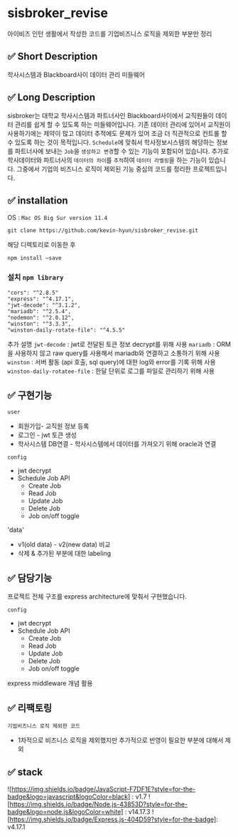# sisbroker_revise
아이비즈 인턴 생활에서 작성한 코드를 기업비즈니스 로직을 제외한 부분만 정리


## ✅ Short Description
학사시스템과 Blackboard사이 데이터 관리 미들웨어

## ✅ Long Description

sisbroker는 대학교 학사시스템과 파트너사인 Blackboard사이에서 교직원들이 데이터 관리를 쉽게 할 수 있도록 하는 미들웨어입니다. 
기존 데이터 관리에 있어서 교직원이 사용하기에는 제약이 많고 데이터 추적에도 문제가 있어 조금 더 직관적으로 컨트롤 할 수 있도록 하는 것이 목적입니다. 
`Schedule`에 맞춰서 학사정보시스템의 해당하는 정보를 파트너사에 보내는 `Job`을 `생성하고 변경`할 수 있는 기능이 포함되어 있습니다. 
추가로 학사데이터와 파트너사의 `데이터의 차이`를 `추적`하여 `데이터 라벨링`을 하는 기능이 있습니다.
그중에서 기업의 비즈니스 로직이 제외된 기능 중심의 코드를 정리한 프로젝트입니다.


## ✅ installation

OS : `Mac OS Big Sur version 11.4`

`git clone https://github.com/kevin-hyun/sisbroker_revise.git`

해당 디렉토리로 이동한 후 

`npm install —save`

### 설치 `npm library`

```
"cors": "^2.8.5"  
"express": "^4.17.1", 
"jwt-decode": "^3.1.2",
"mariadb": "^2.5.4",
"nodemon": "^2.0.12",
"winston": "^3.3.3",
"winston-daily-rotate-file": "^4.5.5"
```
추가 설명 
`jwt-decode` : jwt로 전달된 토큰 정보 decrypt를 위해 사용
`mariadb` : ORM을 사용하지 않고 raw query를 사용해서 mariadb와 연결하고 소통하기 위해 사용
`winston` : 서버 활동 (api 호출, sql query)에 대한 log와 error를 기록 위해 사용
`winston-daily-rotatee-file` : 한달 단위로 로그를 파일로 관리하기 위해 사용


## ✅ 구현기능

`user`
- 회원가입- 교직원 정보 등록
- 로그인 - jwt 토큰 생성
- 학사시스템 DB연결 - 학사시스템에서 데이터를 가져오기 위해 oracle과 연결

`config`
- jwt decrypt
- Schedule Job API
  - Create Job
  - Read Job
  - Update Job
  - Delete Job
  - Job on/off toggle 

'data'
- v1(old data) - v2(new data) 비교
- 삭제 & 추가된 부분에 대한 labeling



## ✅ 담당기능

프로젝트 전체 구조를 express architecture에 맞춰서 구현했습니다. 

`config`
- jwt decrypt
- Schedule Job API
  - Create Job
  - Read Job
  - Update Job
  - Delete Job
  - Job on/off toggle 

 
 express middleware 개념 활용
 
## ✅  리팩토링
`기업비즈니스 로직 제외한 코드`
- 1차적으로 비즈니스 로직을 제외했지만 추가적으로 반영이 필요한 부분에 대해서 제외

 
## ✅ stack

![https://img.shields.io/badge/JavaScript-F7DF1E?style=for-the-badge&logo=javascript&logoColor=black] : v1.7
![https://img.shields.io/badge/Node.js-43853D?style=for-the-badge&logo=node.js&logoColor=white] : v14.17.3
![https://img.shields.io/badge/Express.js-404D59?style=for-the-badge]: v4.17.1


